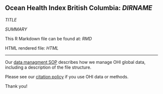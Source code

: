## Ocean Health Index British Columbia: _DIRNAME_

_TITLE_

_SUMMARY_

This R Markdown file can be found at: _RMD_

HTML rendered file: _HTML_

-----

Our [data managment SOP](https://rawgit.com/OHI-Science/ohiprep/master/src/dataOrganization_SOP.html) describes how we manage OHI global data, including a description of the file structure.

Please see our [citation policy](http://ohi-science.org/citation-policy/) if you use OHI data or methods.

Thank you!
